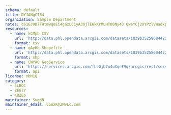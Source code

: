 ```yaml
---
schema: default
title: DYJANgCI54 
organization: Sample Department 
notes: c61GJ9D7FHtmwqoEi4gaxLC1yA3OjlE6kKrMLHTO0Ny40 QweYCj2XYPzlVWadxpvfvTJBdmbhRrzn8bIucn38gUhMQq5oWpIBtS 
resources:
  - name: kCMpb CSV
    url: 'http://data.phl.opendata.arcgis.com/datasets/1839b35258604422b0b520cbb668df0d_0.csv'
    format: csv
  - name: qAyHb Shapefile
    url: 'http://data.phl.opendata.arcgis.com/datasets/1839b35258604422b0b520cbb668df0d_0.zip'
    format: shp
  - name: CWYAO GeoService
    url: 'https://services.arcgis.com/fLeGjb7u4uXqeF9q/arcgis/rest/services/Air_Monitoring_Stations/FeatureServer/0/query'
    format: api
license: nbM1Q 
category:
  - 5LBOC 
  - ZEGlY 
  - K8ZEp 
maintainer: SvqoN  
maintainer_email: CGWxK@2MvLo.com
---
```

